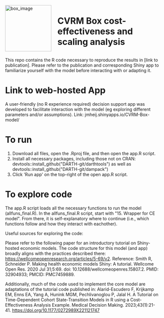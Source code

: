 <div style="display: flex; align-items: center;">
    <img src="https://github.com/user-attachments/assets/028390cd-aef1-42ad-a879-5482b087fce0" alt="box_image" width="150" style="margin-right: 20px;">
    <h1>CVRM Box cost-effectiveness and scaling analysis</h1>
</div>

This repo contains the R code necessary to reproduce the results in [link to publication].
Please refer to the publication and corresponding Shiny app to familiarize yourself with the model before interacting with or adapting it. 

# Link to web-hosted App
A user-friendly (no R experience required) decision support app was developed to facilitate interaction with the model (eg exploring different parameters and/or assumptions).
Link: jmheij.shinyapps.io/CVRM-Box-model/

# To run
1. Download all files, open the .Rproj file, and then open the app.R script.
2. Install all necessary packages, including those not on CRAN: devtools::install_github("DARTH-git/darthtools") as well as devtools::install_github("DARTH-git/dampack")
3. Click 'Run app' on the top-right of the open app.R script.

# To explore code
The app.R script loads all the necessary functions to run the model (allfuns_final.R). In the allfuns_final.R script, start with "15. Wrapper for CE model". From there, it is self-explanatory where to continue (i.e., which functions follow and how they interact with eachother).  

Useful sources for exploring the code: 

Please refer to the following paper for an introductory tutorial on Shiny-hosted economic models. The code structure for this model (and app) broadly aligns with the practices described there: https://wellcomeopenresearch.org/articles/5-69/v2. Reference: Smith R, Schneider P. Making health economic models Shiny: A tutorial. Wellcome Open Res. 2020 Jul 31;5:69. doi: 10.12688/wellcomeopenres.15807.2. PMID: 32904933; PMCID: PMC7459889.

Additionally, much of the code used to implement the core model are adaptations of the tutorial code published in: 
Alarid-Escudero F, Krijkamp EM, Enns EA, Yang A, Hunink MGM, Pechlivanoglou P, Jalal H. A Tutorial on Time-Dependent Cohort State-Transition Models in R using a Cost-Effectiveness Analysis Example. Medical Decision Making. 2023;43(1):21-41. https://doi.org/10.1177/0272989X221121747


